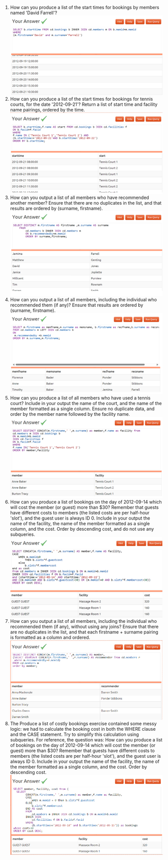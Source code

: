 1) How can you produce a list of the start times for bookings by members named 'David Farrell'?![image](/images/2-1.png)
2) How can you produce a list of the start times for bookings for tennis courts, for the date '2012-09-21'? Return a list of start time and facility name pairings, ordered by the time.![image](/images/2-2.png)
3) How can you output a list of all members who have recommended another member? Ensure that there are no duplicates in the list, and that results are ordered by (surname, firstname).![image](/images/2-3.png)
4) How can you output a list of all members, including the individual who recommended them (if any)? Ensure that results are ordered by (surname, firstname).![image](/images/2-4.png)
5) How can you produce a list of all members who have used a tennis court? Include in your output the name of the court, and the name of the member formatted as a single column. Ensure no duplicate data, and order by the member name followed by the facility name.![image](/images/2-5.png)
6) How can you produce a list of bookings on the day of 2012-09-14 which will cost the member (or guest) more than $30? Remember that guests have different costs to members (the listed costs are per half-hour 'slot'), and the guest user is always ID 0. Include in your output the name of the facility, the name of the member formatted as a single column, and the cost. Order by descending cost, and do not use any subqueries.![image](/images/2-6.png)
7) How can you output a list of all members, including the individual who recommended them (if any), without using any joins? Ensure that there are no duplicates in the list, and that each firstname + surname pairing is formatted as a column and ordered.![image](/images/2-7.png)
8) The Produce a list of costly bookings exercise contained some messy logic: we had to calculate the booking cost in both the WHERE clause and the CASE statement. Try to simplify this calculation using subqueries. For reference, the question was:
   How can you produce a list of bookings on the day of 2012-09-14 which will cost the member (or guest) more than $30? Remember that guests have different costs to members (the listed costs are per half-hour 'slot'), and the guest user is always ID 0. Include in your output the name of the facility, the name of the member formatted as a single column, and the cost. Order by descending cost.![image](/images/2-8.png)
